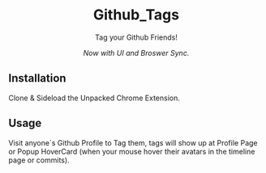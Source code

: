 <div align="center">

# Github_Tags
Tag your Github Friends! 

*Now with UI and Broswer Sync.*

</div>

## Installation

Clone & Sideload the Unpacked Chrome Extension.

## Usage

Visit anyone`s Github Profile to Tag them, tags will show up at Profile Page or Popup HoverCard (when your mouse hover their avatars in the timeline page or commits).

